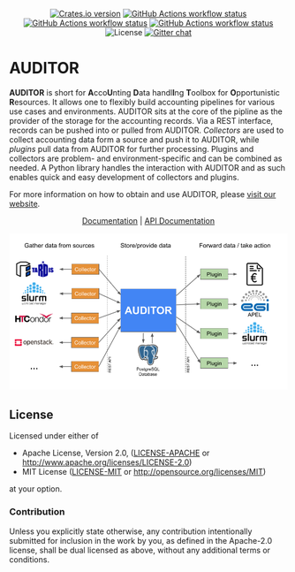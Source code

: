 <p align="center">
  <a href="https://crates.io/crates/auditor"
    ><img
      src="https://img.shields.io/crates/v/auditor?style=flat-square"
      alt="Crates.io version"
  /></a>
  <a href="https://github.com/alu-schumacher/AUDITOR/actions"
    ><img
      src="https://img.shields.io/github/workflow/status/alu-schumacher/AUDITOR/Auditor/main?label=Auditor CI&style=flat-square"
      alt="GitHub Actions workflow status"
  /></a>
  <a href="https://github.com/orgs/ALU-Schumacher/packages"
    ><img
      src="https://img.shields.io/github/workflow/status/alu-schumacher/AUDITOR/Containers/main?label=Docker builds&style=flat-square"
      alt="GitHub Actions workflow status"
  /></a>
  <a href="https://github.com/alu-schumacher/AUDITOR/actions"
    ><img
      src="https://img.shields.io/github/workflow/status/alu-schumacher/AUDITOR/RPM/main?label=RPM builds&style=flat-square"
      alt="GitHub Actions workflow status"
  /></a>
  <img
    src="https://img.shields.io/crates/l/argmin?style=flat-square"
    alt="License"
  />
  <a href="https://gitter.im/argmin-rs/community"
    ><img
      src="https://img.shields.io/gitter/room/argmin-rs/argmin?style=flat-square"
      alt="Gitter chat"
  /></a>
</p>

# AUDITOR

**AUDITOR** is short for 
<b>A</b>cco<b>U</b>nting <b>D</b>ata handl<b>I</b>ng <b>T</b>oolbox for <b>O</b>pportunistic <b>R</b>esources.
It allows one to flexibly build accounting pipelines for various use cases and environments.
AUDITOR sits at the core of the pipline as the provider of the storage for the accounting records.
Via a REST interface, records can be pushed into or pulled from AUDITOR.
*Collectors* are used to collect accounting data form a source and push it to AUDITOR, while *plugins* pull data from AUDITOR for further processing.
Plugins and collectors are problem- and environment-specific and can be combined as needed. 
A Python library handles the interaction with AUDITOR and as such enables quick and easy development of collectors and plugins.

For more information on how to obtain and use AUDITOR, please [visit our website](https://alu-schumacher.github.io/AUDITOR/).


<p align="center">
  <a href="https://alu-schumacher.github.io/AUDITOR/">Documentation</a>
  |
  <a href="https://docs.rs/auditor">API Documentation</a>
</p>


<p align="center">
  <img
    width="700"
    src="https://raw.githubusercontent.com/alu-schumacher/AUDITOR/main/media/auditor_overview.png"
  />
</p>



## License

Licensed under either of

 - Apache License, Version 2.0, ([LICENSE-APACHE](https://github.com/ALU-Schumacher/AUDITOR/blob/main/LICENSE-APACHE) or <http://www.apache.org/licenses/LICENSE-2.0>)
 - MIT License ([LICENSE-MIT](https://github.com/ALU-Schumacher/AUDITOR/blob/main/LICENSE-MIT) or <http://opensource.org/licenses/MIT>)

at your option.

### Contribution

Unless you explicitly state otherwise, any contribution intentionally submitted for inclusion in the work by you, as defined in the Apache-2.0 license, shall be dual licensed as above, without any additional terms or conditions.
